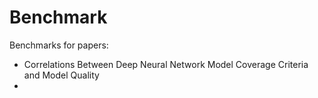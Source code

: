 # Benchmark

Benchmarks for papers:

- Correlations Between Deep Neural Network Model Coverage Criteria and Model Quality
-  